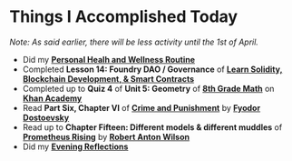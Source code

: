 # Things I Accomplished Today

_Note: As said earlier, there will be less activity until the 1st of April._

- Did my **[Personal Healh and Wellness Routine](../../routines/2024/personal-health-and-wellness-routine-2024-week-13.md)**
- Completed **Lesson 14: Foundry DAO / Governance** of **[Learn Solidity, Blockchain Development, & Smart Contracts](https://www.youtube.com/watch?v=umepbfKp5rI)**
- Completed up to **Quiz 4** of **Unit 5: Geometry** of **[8th Grade Math](https://www.khanacademy.org/math/cc-eighth-grade-math)** on **[Khan Academy](https://www.khanacademy.org)**
- Read **Part Six, Chapter VI** of **[Crime and Punishment](https://www.goodreads.com/book/show/7144.Crime_and_Punishment)** by **[Fyodor Dostoevsky](https://www.goodreads.com/author/show/3137322.Fyodor_Dostoevsky)**
- Read up to **Chapter Fifteen: Different models & different muddles** of **[Prometheus Rising](https://www.goodreads.com/book/show/28597.Prometheus_Rising)** by **[Robert Anton Wilson](https://www.goodreads.com/author/show/2918.Robert_Anton_Wilson)**
- Did my **[Evening Reflections](../../routines/evening-reflections.md)**

